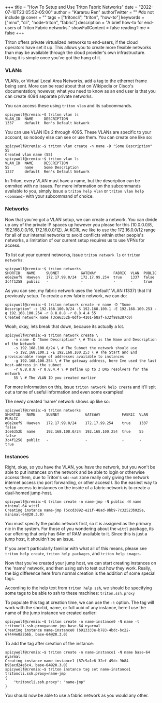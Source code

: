 +++
title = "How To Setup and Use Triton Fabric Networks"
date = "2022-07-10T23:05:52-05:00"
author = "Kararou Ren"
authorTwitter = "" #do not include @
cover = ""
tags = ["tritoncli", "triton", "how-to"]
keywords = ["mnx", "cli", "node-triton", "fabric"]
description = "A brief how-to for end-users of Triton Fabric networks."
showFullContent = false
readingTime = false
+++

Triton offers private virtualized networks to end-users, if the cloud operators have set it up.  This allows you to create more flexible networks than may be available through the cloud provider's own infrastructure.  Using it is simple once you've got the hang of it.

### VLANs

VLANs, or Virtual Local Area Networks, add a tag to the ethernet frame being sent.  More can be read about that on Wikipedia or Cisco's documentation; however, what you need to know as an end user is that you can create 4094 separate private networks.

You can access these using `triton vlan` and its subcommands.

```
spicywolf@cremia:~$ triton vlan ls
VLAN_ID  NAME     DESCRIPTION
1337     default  Ren's Default Network
```

You can use VLAN IDs 2 through 4095.  These VLANs are specific to your account, so nobody else can see or use them.  You can create one like so:

```
spicywolf@cremia:~$ triton vlan create -n name -D "Some Description" 55
Created vlan name (55)
spicywolf@cremia:~$ triton vlan ls
VLAN_ID  NAME     DESCRIPTION
55       name     Some Description
1337     default  Ren's Default Network
```

In Triton, every VLAN must have a name, but the description can be ommited with no issues.  For more information on the subcommands available to you, simply issue a `triton help vlan` or `triton vlan help <command>` with your subcommand of choice.

### Networks

Now that you've got a VLAN setup, we can create a network.  You can divide up any of the private IP spaces up however you please for this (10.0.0.0/8, 192.168.0.0/16, 172.16.0.0/12).  At KCRL we like to use the 172.16.0.0/12 range for all of our internal networks to avoid conflicts within other people's networks, a limitation of our current setup requires us to use VPNs for access.

To list out your current networks, issue `triton network ls` or `triton networks`:

```
spicywolf@cremia:~$ triton networks
SHORTID   NAME     SUBNET          GATEWAY        FABRIC  VLAN  PUBLIC
e0e2eef9  Haeven   172.17.99.0/24  172.17.99.254  true    1337  false
3c4f1258  public   -               -              -       -     true
```

As you can see, my fabric network uses the 'default' VLAN (1337) that I'd previously setup.  To create a new fabric network, we can do:

```
spicywolf@cremia:~$ triton network create -n name -D "Some Description" -s 192.168.100.0/24 -S 192.168.100.1 -E 192.168.100.253 -g 192.168.100.254 -r 8.8.8.8 -r 8.8.4.4 55
Created network name (3ce6352b-0df6-4101-b8af-a32f98a287c0)
```

Woah, okay, lets break that down, because its actually a lot.

```
spicywolf@cremia:~$ triton network create \
    -n name -D "Some Description" \ # This is the Name and Description of the Network
    -s 192.168.100.0/24 \ # The Subnet the network should use
    -S 192.168.100.1 -E 192.168.100.253 \ # The Start and End provisionable range of addresses available to instances
    -g 192.168.100.254 \ # The gateway address, here Ive used the last host-address in the subnet
    -r 8.8.8.8 -r 8.8.4.4 \ # Define up to 3 DNS resolvers for the network
    55 \ # The VLAN ID you created earlier
```

For more information on this, issue `triton network help create` and it'll spit out a tonne of useful information and even some examples!

The newly created 'name' network shows up like so:

```
spicywolf@cremia:~$ triton networks
SHORTID   NAME     SUBNET            GATEWAY          FABRIC  VLAN  PUBLIC
e0e2eef9  Haeven   172.17.99.0/24    172.17.99.254    true    1337  false
3ce6352b  name     192.168.100.0/24  192.168.100.254  true    55    false
3c4f1258  public   -                 -                -       -     true
```

### Instances

Right, okay, so you have the VLAN, you have the network, but you won't be able to put instances on the network and be able to login or otherwise access them, due to Triton's `sdc-nat` zone really only giving the network internet access (no port forwarding, or other access!).  So the easiest way to setup access to instances on the inside of a fabric network is to create a dual-homed jump-host.

```
spicywolf@cremia:~$ triton create -n name-jmp -N public -N name minimal-64 wittl
Creating instance name-jmp (5ccd3092-e21f-48ad-8bb9-7c32523b025e, minimal-64@20.3.0)
```

You must specify the public network first, so it is assigned as the primary nic in the system.  For those of you wondering about the `wittl` package, its our offering that only has 64m of RAM available to it.  Since this is just a jump host, it shouldn't be an issue.

If you aren't particularly familiar with what all of this means, please see `triton help create`, `triton help packages`, and `triton help images`.

Now that you've created your jump host, we can start creating instances on the 'name' network, and then using ssh to test out how they work.  Really, the big difference here from normal creation is the addition of some special tags.

According to the help text from `triton help ssh`, we should be specifying some tags to be able to ssh to these machines: `triton.ssh.proxy`

To populate this tag at creation time, we can use the `-t` option.  The tag will work with the shortid, name, or full uuid of any instance, here I use the name of the jump instance we created earlier:

```
spicywolf@cremia:~$ triton create -n name-instance0 -N name -t tritoncli.ssh.proxy=name-jmp base-64 nyarmal
Creating instance name-instance0 (b913333e-b783-4bdc-bc22-e7444e0a2b6b, base-64@20.3.0)
```

To add the tag after creation of the instance:

```
spicywolf@cremia:~$ triton create -n name-instance1 -N name base-64 nyarmal
Creating instance name-instance1 (87c9a1e6-32ef-49dc-9b84-b95acd24e5c4, base-64@20.3.0)
spicywolf@cremia:~$ triton instance tag set name-instance1 tritoncli.ssh.proxy=name-jmp
{
    "tritoncli.ssh.proxy": "name-jmp"
}
```

You should now be able to use a fabric network as you would any other.

